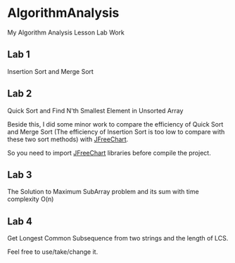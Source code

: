 # AlgorithmAnalysis
My Algorithm Analysis Lesson Lab Work


## Lab 1
Insertion Sort and Merge Sort


## Lab 2
Quick Sort and Find N'th Smallest Element in Unsorted Array


Beside this, I did some minor work to compare the efficiency of Quick Sort and Merge Sort (The efficiency of Insertion Sort is too low to compare with these two sort methods)
 with [JFreeChart](https://github.com/jfree/jfreechart).

So you need to import [JFreeChart](https://github.com/jfree/jfreechart) libraries before compile the project.




## Lab 3
The Solution to Maximum SubArray problem and its sum with time complexity O(n)


## Lab 4
Get Longest Common Subsequence from two strings and the length of LCS.


Feel free to use/take/change it.

